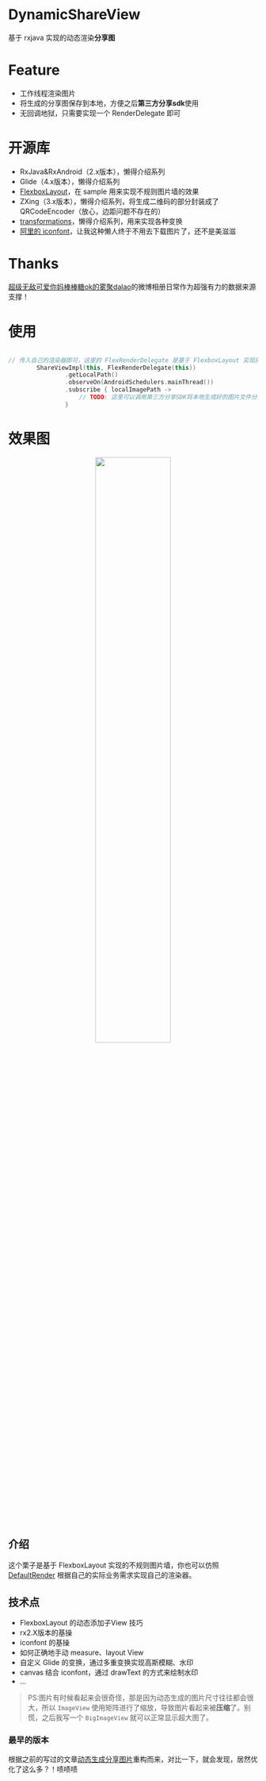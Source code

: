 # DynamicShareView
基于 rxjava 实现的动态渲染**分享图**

# Feature
- 工作线程渲染图片
- 将生成的分享图保存到本地，方便之后**第三方分享sdk**使用
- 无回调地狱，只需要实现一个 RenderDelegate 即可

# 开源库

- RxJava&RxAndroid（2.x版本），懒得介绍系列
- Glide（4.x版本），懒得介绍系列
- [FlexboxLayout](https://github.com/google/flexbox-layout)，在 sample 用来实现不规则图片墙的效果
- ZXing（3.x版本），懒得介绍系列，将生成二维码的部分封装成了 QRCodeEncoder（放心，边距问题不存在的）
- [transformations](https://github.com/wasabeef/glide-transformations)，懒得介绍系列，用来实现各种变换
- [阿里的 iconfont](http://www.iconfont.cn/)，让我这种懒人终于不用去下载图片了，还不是美滋滋

# Thanks

[超级无敌可爱你妈棒棒糖ok的雾聚dalao](https://fogdong.github.io/)的微博相册日常作为超强有力的数据来源支撑！

# 使用

```kotlin

// 传入自己的渲染器即可，这里的 FlexRenderDelegate 是基于 FlexboxLayout 实现的渲染器
        ShareViewImpl(this, FlexRenderDelegate(this))
                .getLocalPath()
                .observeOn(AndroidSchedulers.mainThread())
                .subscribe { localImagePath ->
                    // TODO: 这里可以调用第三方分享SDK将本地生成好的图片文件分享出去
                }
```


# 效果图

<p align="center">
<img src="http://7xsq1h.com1.z0.glb.clouddn.com/dynamic_share_image593581044.jpg" width="55%" height="55%"/>
</p>

## 介绍

这个栗子是基于 FlexboxLayout 实现的不规则图片墙，你也可以仿照 [DefaultRender](https://github.com/HelloVass/DynamicShareView/blob/master/library/src/main/java/info/hellovass/dynamicdrawbitmap/library/core/DefaultIRender.kt) 根据自己的实际业务需求实现自己的渲染器。

## 技术点

- FlexboxLayout 的动态添加子View 技巧
- rx2.X版本的基操
- iconfont 的基操
- 如何正确地手动 measure、layout View
- 自定义 Glide 的变换，通过多重变换实现高斯模糊、水印
- canvas 结合 iconfont，通过 drawText 的方式来绘制水印
- ...


> PS:图片有时候看起来会很奇怪，那是因为动态生成的图片尺寸往往都会很大，所以 `ImageView` 使用矩阵进行了缩放，导致图片看起来被**压缩**了。别慌，之后我写一个 `BigImageView` 就可以正常显示超大图了。


### 最早的版本

根据之前的写过的文章[动态生成分享图片](https://hellovass.info/2017/12/30/%E5%8A%A8%E6%80%81%E7%94%9F%E6%88%90%E5%88%86%E4%BA%AB%E5%9B%BE%E7%89%87/)重构而来，对比一下，就会发现，居然优化了这么多？！啧啧啧
